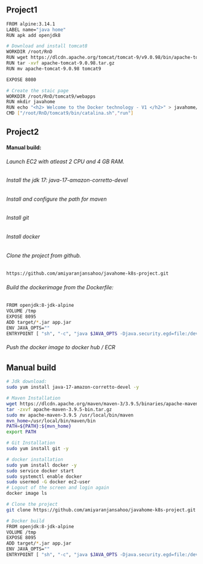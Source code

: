 ## Project1
```sh
FROM alpine:3.14.1
LABEL name="java home"
RUN apk add openjdk8

# Download and install tomcat8
WORKDIR /root/RnD
RUN wget https://dlcdn.apache.org/tomcat/tomcat-9/v9.0.98/bin/apache-tomcat-9.0.98.tar.gz
RUN tar -xvf apache-tomcat-9.0.98.tar.gz
RUN mv apache-tomcat-9.0.98 tomcat9

EXPOSE 8080

# Create the staic page
WORKDIR /root/RnD/tomcat9/webapps
RUN mkdir javahome
RUN echo "<h2> Welcome to the Docker technology - V1 </h2>" > javahome/index.html
CMD ["/root/RnD/tomcat9/bin/catalina.sh","run"]
```




## Project2
#### Manual build:
###### Launch EC2 with atleast 2 CPU and 4 GB RAM.
###### Install the jdk 17: java-17-amazon-corretto-devel 
###### Install and configure the path for maven
###### Install git
###### Install docker
###### Clone the project from github.
```sh
https://github.com/amiyaranjansahoo/javahome-k8s-project.git
```

###### Build the dockerimage from the Dockerfile:
```sh
FROM openjdk:8-jdk-alpine
VOLUME /tmp
EXPOSE 8095
ADD target/*.jar app.jar
ENV JAVA_OPTS=""
ENTRYPOINT [ "sh", "-c", "java $JAVA_OPTS -Djava.security.egd=file:/dev/./urandom -jar /app.jar" ]
```
###### Push the docker image to docker hub / ECR












## Manual build
```sh
# Jdk download:
sudo yum install java-17-amazon-corretto-devel -y

# Maven Installation
wget https://dlcdn.apache.org/maven/maven-3/3.9.5/binaries/apache-maven-3.9.5-bin.tar.gz
tar -zxvf apache-maven-3.9.5-bin.tar.gz
sudo mv apache-maven-3.9.5 /usr/local/bin/maven
mvn_home=/usr/local/bin/maven/bin
PATH=${PATH}:${mvn_home}
export PATH

# Git Installation
sudo yum install git -y

# docker installation
sudo yum install docker -y
sudo service docker start
sudo systemctl enable docker
sudo usermod -G docker ec2-user 
# Logout of the screen and login again
docker image ls

# Clone the project
git clone https://github.com/amiyaranjansahoo/javahome-k8s-project.git

# Docker build
FROM openjdk:8-jdk-alpine
VOLUME /tmp
EXPOSE 8095
ADD target/*.jar app.jar
ENV JAVA_OPTS=""
ENTRYPOINT [ "sh", "-c", "java $JAVA_OPTS -Djava.security.egd=file:/dev/./urandom -jar /app.jar" ]
```
